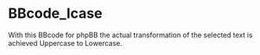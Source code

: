 # BBcode_lcase
With this BBcode for phpBB the actual transformation of the selected text is achieved Uppercase to Lowercase.
